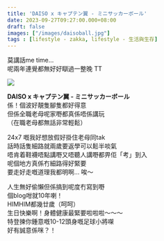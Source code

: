 ```yaml
---
title: 'DAISO x キャプテン翼 - ミニサッカーボール'
date: 2023-09-27T09:27:00.000+08:00
draft: false
images: ["/images/daisoball.jpg"]
tags : [lifestyle - zakka, lifestyle - 生活與生存]
---
```


莫講話me time...  
呢兩年連覺都無好好瞓過一整晚 TT  

![](/images/daisoball.jpg)

**DAISO x キャプテン翼 - ミニサッカーボール**  
係！個波好靚隻腳隻都好得意  
但係全職老母呢家嘢都真係唔係講玩  
（在職老母都無話非常輕鬆）  
  
24x7 嘅我好想放假好掛住老母同tak  
話時話隻細路就兩歲要返學可以鬆半啖氣  
唔肯着鞋襪唔點講嘢又唔聽人講嘢都畀佢「考」到入  
呢個地方真係冇細路得好緊要  
要走好走嘅道理我都明啊... 唉～  
  
人生無好偷懶但係搞到呢度冇寫到嘢  
個blog咁就10年喇！  
HIMHIM都幾廿歲（呵呵）  
生日快樂啊！身體健康最緊要啦啦啦～～～  
特登揀你鍾意嘅10-12頭身嘅足球小將㗎  
好有誠意係咪？！  
